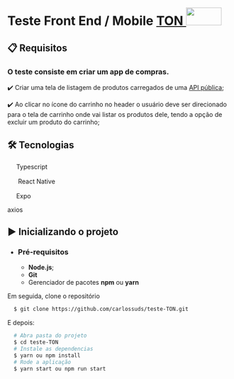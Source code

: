 # Teste Front End / Mobile [TON <img src="https://ton.com.br/checkout/static/media/logo.5b4f2bec.svg" width="80" height="40" />](https://ton.com.br/)

## 📋 Requisitos
  ### O teste consiste em criar um app de compras.
  
✔️ Criar uma tela de listagem de produtos carregados de uma [API pública](https://fakestoreapi.com/products);


✔️ Ao clicar no ícone do carrinho no header o usuário deve ser direcionado para o tela de carrinho onde vai listar os produtos dele, tendo a opção de excluir um produto do carrinho;

## 🛠 Tecnologias

  <img src="https://miro.medium.com/max/816/1*mn6bOs7s6Qbao15PMNRyOA.png" width="16" height="16" /> Typescript
  
  <img src="https://upload.wikimedia.org/wikipedia/commons/thumb/a/a7/React-icon.svg/1200px-React-icon.svg.png" width="20" height="16" /> React Native
 
  <img src="https://play-lh.googleusercontent.com/algsmuhitlyCU_Yy3IU7-7KYIhCBwx5UJG4Bln-hygBjjlUVCiGo1y8W5JNqYm9WW3s" width="16" height="16" /> Expo
 
  axios

## ▶️ Inicializando o projeto

- ### **Pré-requisitos**

  - **Node.js**;
  - **Git**
  - Gerenciador de pacotes **npm** ou **yarn**

Em seguida, clone o repositório

```sh
  $ git clone https://github.com/carlossuds/teste-TON.git
```
E depois: 

```sh
  # Abra pasta do projeto
  $ cd teste-TON
  # Instale as dependencias
  $ yarn ou npm install
  # Rode a aplicação
  $ yarn start ou npm run start
```



